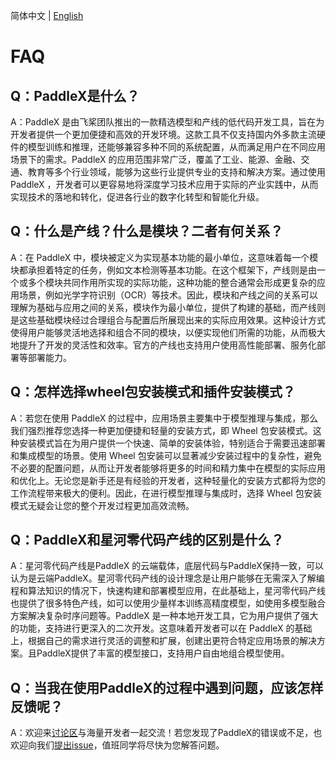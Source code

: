 简体中文 | [English](FAQ_en.md)

# FAQ

## **Q：PaddleX是什么？**

A：PaddleX 是由飞桨团队推出的一款精选模型和产线的低代码开发工具，旨在为开发者提供一个更加便捷和高效的开发环境。这款工具不仅支持国内外多款主流硬件的模型训练和推理，还能够兼容多种不同的系统配置，从而满足用户在不同应用场景下的需求。PaddleX 的应用范围非常广泛，覆盖了工业、能源、金融、交通、教育等多个行业领域，能够为这些行业提供专业的支持和解决方案。通过使用 PaddleX ，开发者可以更容易地将深度学习技术应用于实际的产业实践中，从而实现技术的落地和转化，促进各行业的数字化转型和智能化升级。



## **Q：什么是产线？什么是模块？二者有何关系？**

A：在 PaddleX 中，模块被定义为实现基本功能的最小单位，这意味着每一个模块都承担着特定的任务，例如文本检测等基本功能。在这个框架下，产线则是由一个或多个模块共同作用所实现的实际功能，这种功能的整合通常会形成更复杂的应用场景，例如光学字符识别（OCR）等技术。因此，模块和产线之间的关系可以理解为基础与应用之间的关系，模块作为最小单位，提供了构建的基础，而产线则是这些基础模块经过合理组合与配置后所展现出来的实际应用效果。这种设计方式使得用户能够灵活地选择和组合不同的模块，以便实现他们所需的功能，从而极大地提升了开发的灵活性和效率。官方的产线也支持用户使用高性能部署、服务化部署等部署能力。



## **Q：怎样选择wheel包安装模式和插件安装模式？**

A：若您在使用 PaddleX 的过程中，应用场景主要集中于模型推理与集成，那么我们强烈推荐您选择一种更加便捷和轻量的安装方式，即 Wheel 包安装模式。这种安装模式旨在为用户提供一个快速、简单的安装体验，特别适合于需要迅速部署和集成模型的场景。使用 Wheel 包安装可以显著减少安装过程中的复杂性，避免不必要的配置问题，从而让开发者能够将更多的时间和精力集中在模型的实际应用和优化上。无论您是新手还是有经验的开发者，这种轻量化的安装方式都将为您的工作流程带来极大的便利。因此，在进行模型推理与集成时，选择 Wheel 包安装模式无疑会让您的整个开发过程更加高效流畅。



## **Q：PaddleX和星河零代码产线的区别是什么？**

A：星河零代码产线是PaddleX 的云端载体，底层代码与PaddleX保持一致，可以认为是云端PaddleX。星河零代码产线的设计理念是让用户能够在无需深入了解编程和算法知识的情况下，快速构建和部署模型应用，在此基础上，星河零代码产线也提供了很多特色产线，如可以使用少量样本训练高精度模型，如使用多模型融合方案解决复杂时序问题等。PaddleX 是一种本地开发工具，它为用户提供了强大的功能，支持进行更深入的二次开发。这意味着开发者可以在 PaddleX 的基础上，根据自己的需求进行灵活的调整和扩展，创建出更符合特定应用场景的解决方案。且PaddleX提供了丰富的模型接口，支持用户自由地组合模型使用。



## **Q：当我在使用PaddleX的过程中遇到问题，应该怎样反馈呢？**

A：欢迎来[讨论区](https://github.com/PaddlePaddle/PaddleX/discussions)与海量开发者一起交流！若您发现了PaddleX的错误或不足，也欢迎向我们[提出issue](https://github.com/PaddlePaddle/PaddleX/issues)，值班同学将尽快为您解答问题。